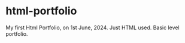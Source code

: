 # html-portfolio
My first Html Portfolio, on 1st June, 2024. Just HTML used. Basic level portfolio.
